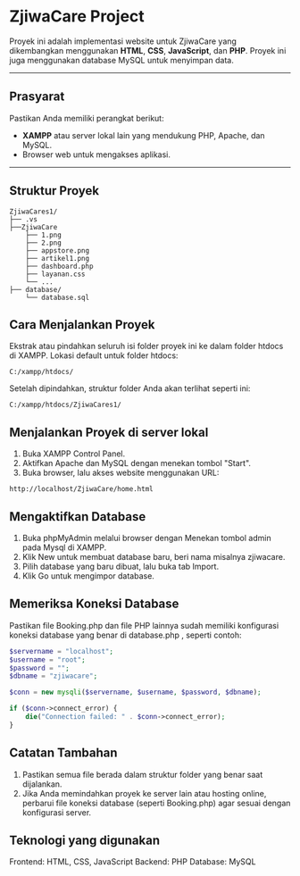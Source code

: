 # ZjiwaCare Project

Proyek ini adalah implementasi website untuk ZjiwaCare yang dikembangkan menggunakan **HTML**, **CSS**, **JavaScript**, dan **PHP**. Proyek ini juga menggunakan database MySQL untuk menyimpan data.

---

## Prasyarat

Pastikan Anda memiliki perangkat berikut:
- **XAMPP** atau server lokal lain yang mendukung PHP, Apache, dan MySQL.
- Browser web untuk mengakses aplikasi.

---

## Struktur Proyek

```plaintext
ZjiwaCares1/
├── .vs
├──ZjiwaCare
    ├── 1.png
    ├── 2.png
    ├── appstore.png
    ├── artikel1.png    
    ├── dashboard.php
    ├── layanan.css
    └── ...
├── database/
    └── database.sql
```
## Cara Menjalankan Proyek
Ekstrak atau pindahkan seluruh isi folder proyek ini ke dalam folder htdocs di XAMPP.
Lokasi default untuk folder htdocs:
```URL
C:/xampp/htdocs/
```

Setelah dipindahkan, struktur folder Anda akan terlihat seperti ini:
```URL
C:/xampp/htdocs/ZjiwaCares1/
```

## Menjalankan Proyek di server lokal
1. Buka XAMPP Control Panel.
2. Aktifkan Apache dan MySQL dengan menekan tombol "Start".
3. Buka browser, lalu akses website menggunakan URL:
```URL
http://localhost/ZjiwaCare/home.html
```

## Mengaktifkan Database
1. Buka phpMyAdmin melalui browser dengan Menekan tombol admin pada Mysql di XAMPP.
2. Klik New untuk membuat database baru, beri nama misalnya zjiwacare.
3. Pilih database yang baru dibuat, lalu buka tab Import.
4. Klik Go untuk mengimpor database.

## Memeriksa Koneksi Database
Pastikan file Booking.php dan file PHP lainnya sudah memiliki konfigurasi koneksi database yang benar di database.php , seperti contoh:
```PHP
$servername = "localhost";
$username = "root";
$password = "";
$dbname = "zjiwacare";

$conn = new mysqli($servername, $username, $password, $dbname);

if ($conn->connect_error) {
    die("Connection failed: " . $conn->connect_error);
}
```

## Catatan Tambahan
1. Pastikan semua file berada dalam struktur folder yang benar saat dijalankan.
2. Jika Anda memindahkan proyek ke server lain atau hosting online, perbarui file koneksi database (seperti Booking.php) agar sesuai dengan konfigurasi server.

## Teknologi yang digunakan

Frontend: HTML, CSS, JavaScript
Backend: PHP
Database: MySQL


